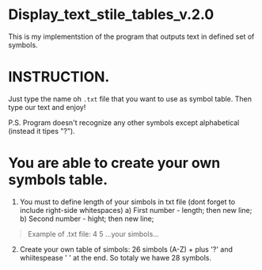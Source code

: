 # Display_text_stile_tables_v.2.0
This is my implementstion of the program that outputs text in defined set of symbols.

# INSTRUCTION. 
Just type the name oh ```.txt``` file that you want to use as symbol table. 
Then type our text and enjoy! 

P.S.
Program doesn't recognize any other symbols except alphabetical (instead it tipes "?").

# You are able to create your own symbols table. 
1) You must to define length of your simbols in txt file (dont forget to include right-side whitespaces) 
  a) First number - length; then new line;
  b) Second number - hight; then new line;
  > Example of .txt file:
  > 4
  > 5
  > ...your simbols...
2) Create your own table of simbols: 26 simbols (A-Z) + plus '?' and whiitespease ' ' at the end. So totaly we hawe 28 symbols.
